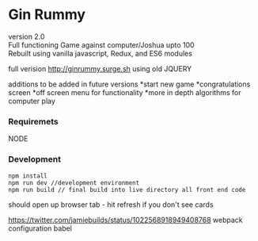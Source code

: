 # Gin Rummy

version 2.0  
Full functioning Game against computer/Joshua upto 100  
Rebuilt using vanilla javascript, Redux, and ES6 modules  

full verision http://ginrummy.surge.sh using old JQUERY

additions to be added in future versions
*start new game
*congratulations screen
*off screen menu for functionality
*more in depth algorithms for computer play

### Requiremets  
NODE

### Development
```
npm install
npm run dev //development environment
npm run build // final build into live directory all front end code
```
should open up browser tab - hit refresh if you don't see cards

https://twitter.com/jamiebuilds/status/1022568918949408768 webpack configuration babel
